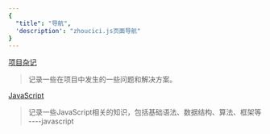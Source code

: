 ```yaml
---
{
  "title": "导航",
  'description': "zhoucici.js页面导航"
}
---
```

[项目杂记](/docs/project/)

> 记录一些在项目中发生的一些问题和解决方案。

[JavaScript](/docs/javascript/)

> 记录一些JavaScript相关的知识，包括基础语法、数据结构、算法、框架等
----javascript